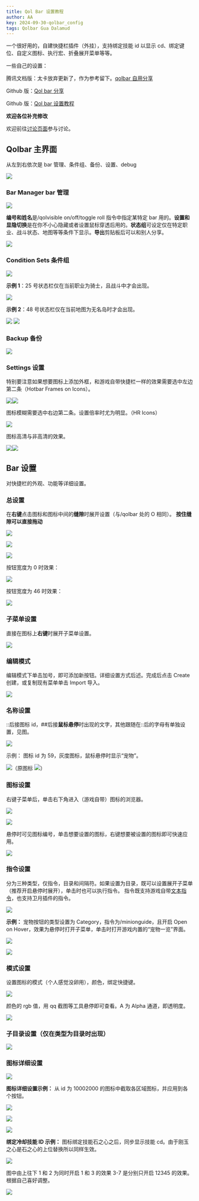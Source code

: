 ```yaml
---
title: Qol Bar 设置教程
author: AA
key: 2024-09-30-qolbar_config
tags: Qolbar Gua Dalamud
---
```


一个很好用的，自建快捷栏插件（外挂），支持绑定技能 id 以显示 cd、绑定键位、自定义图标、执行宏、折叠展开菜单等等。

一些自己的设置：

腾讯文档版：太卡放弃更新了，作为参考留下。[qolbar 自用分享](https://docs.qq.com/doc/DTUFrb3hBRVdtc3VK)

Github 版：[Qol bar 分享](https://aakaigua.com/2024/09/30/qolbar_share.html)

Github 版：[Qol bar 设置教程](https://aakaigua.com/2024/09/30/qolbar_config.html)

**欢迎各位补充修改**

欢迎前往[讨论页面](https://github.com/DeepseaXX/aakaigua/discussions)参与讨论。

## Qolbar 主界面

从左到右依次是
bar 管理、条件组、备份、设置、debug

![](/assets/images/Qolbar设置教程_2024-09-30-14-39-50.png)

### Bar Manager bar 管理

![](/assets/images/Qolbar设置教程_2024-09-30-14-39-55.png)

**编号和姓名**是/qolvisible on/off/toggle roll 指令中指定某特定 bar 用的。**设置和显隐切换**是在你不小心隐藏或者设置鼠标穿透后用的。**状态组**可设定仅在特定职业、战斗状态、地图等等条件下显示。**导出**剪贴板后可以和别人分享。

![](/assets/images/Qolbar设置教程_2024-09-30-14-39-58.png)

### Condition Sets 条件组

![](/assets/images/Qolbar设置教程_2024-09-30-14-40-02.png)

**示例 1**：25 号状态栏仅在当前职业为骑士，且战斗中才会出现。

![](/assets/images/Qolbar设置教程_2024-09-30-14-40-08.png)

**示例 2**：48 号状态栏仅在当前地图为无名岛时才会出现。

![](/assets/images/Qolbar设置教程_2024-09-30-14-40-13.png)
![](/assets/images/Qolbar设置教程_2024-09-30-14-40-17.png)

### Backup 备份

![](/assets/images/Qolbar设置教程_2024-09-30-14-40-34.png)

### Settings 设置

特别要注意如果想要图标上添加外框，和游戏自带快捷栏一样的效果需要选中左边第二条（Hotbar Frames on Icons）。

![](/assets/images/Qolbar设置教程_2024-09-30-14-40-39.png)![](/assets/images/Qolbar设置教程_2024-09-30-14-40-43.png)

图标模糊需要选中右边第二条。设置倍率时尤为明显。（HR Icons）

![](/assets/images/Qolbar设置教程_2024-09-30-14-40-54.png)

图标高清与非高清的效果。

![](/assets/images/Qolbar设置教程_2024-09-30-14-41-06.png)![](/assets/images/Qolbar设置教程_2024-09-30-14-41-09.png)

## Bar 设置

对快捷栏的外观、功能等详细设置。

### 总设置

在**右键**点击图标和图标中间的**缝隙**时展开设置（与/qolbar 处的 O 相同）。
**按住缝隙可以直接拖动**

![](/assets/images/Qolbar设置教程_2024-09-30-14-41-15.png)

![](/assets/images/Qolbar设置教程_2024-09-30-14-41-19.png)

![](/assets/images/Qolbar设置教程_2024-09-30-14-41-26.png)

按钮宽度为 0 时效果：

![](/assets/images/Qolbar设置教程_2024-09-30-14-41-35.png)

按钮宽度为 46 时效果：

![](/assets/images/Qolbar设置教程_2024-09-30-14-41-40.png)

### 子菜单设置

直接在图标上**右键**时展开子菜单设置。

![](/assets/images/Qolbar设置教程_2024-09-30-14-41-45.png)

### 编辑模式

编辑模式下单击加号，即可添加新按钮。详细设置方式后述。完成后点击 Create 创建，或复制现有菜单单击 Import 导入。

![](/assets/images/Qolbar设置教程_2024-09-30-14-41-52.png)

### 名称设置

::后接图标 id，##后接**鼠标悬停**时出现的文字，其他跟随在::后的字母有单独设置，见图。

![](/assets/images/Qolbar设置教程_2024-09-30-14-41-59.png)

示例：
图标 id 为 59，灰度图标，鼠标悬停时显示“宠物”。

![](/assets/images/Qolbar设置教程_2024-09-30-14-42-05.png)（原图标 ![](/assets/images/Qolbar设置教程_2024-09-30-14-42-09.png)）

### 图标设置

右键子菜单后，单击右下角进入（游戏自带）图标的浏览器。

![](/assets/images/Qolbar设置教程_2024-09-30-14-42-22.png)

![](/assets/images/Qolbar设置教程_2024-09-30-14-42-27.png)

悬停时可见图标编号，单击想要设置的图标，右键想要被设置的图标即可快速应用。

![](/assets/images/Qolbar设置教程_2024-09-30-14-42-39.png)

### 指令设置

分为三种类型，仅指令，目录和间隔符。如果设置为目录，既可以设置展开子菜单（推荐开启悬停时展开），单击时也可以执行指令。
指令既支持游戏自带[文本指令](https://ff14.huijiwiki.com/wiki/%E6%96%87%E6%9C%AC%E6%8C%87%E4%BB%A4)，也支持卫月插件的指令。

![](/assets/images/Qolbar设置教程_2024-09-30-14-42-47.png)

**示例：**
宠物按钮的类型设置为 Category，指令为/minionguide，且开启 Open on Hover，效果为悬停时打开子菜单，单击时打开游戏内置的“宠物一览”界面。

![](/assets/images/Qolbar设置教程_2024-09-30-14-42-57.png)

![](/assets/images/Qolbar设置教程_2024-09-30-14-43-01.png)

### 模式设置

设置图标的模式（个人感觉没卵用），颜色，绑定快捷键。

![](/assets/images/Qolbar设置教程_2024-09-30-14-43-06.png)

颜色的 rgb 值，用 qq 截图等工具悬停即可查看。A 为 Alpha 通道，即透明度。

![](/assets/images/Qolbar设置教程_2024-09-30-14-43-11.png)

### 子目录设置（仅在类型为目录时出现）

![](/assets/images/Qolbar设置教程_2024-09-30-14-43-37.png)

### 图标详细设置

![](/assets/images/Qolbar设置教程_2024-09-30-14-43-31.png)

**图标详细设置示例：**
从 id 为 10002000 的图标中截取各区域图标，并应用到各个按钮。

![](/assets/images/Qolbar设置教程_2024-09-30-14-43-54.png)

![](/assets/images/Qolbar设置教程_2024-09-30-14-43-59.png)

![](/assets/images/Qolbar设置教程_2024-09-30-14-44-03.png)

**绑定冷却技能 ID 示例：**
图标绑定技能石之心之后，同步显示技能 cd。由于刚玉之心是石之心的上位替换所以同样生效。

![](/assets/images/Qolbar设置教程_2024-09-30-14-44-11.png)

图中由上往下 1 和 2 为同时开启 1 和 3 的效果
3-7 是分别只开启 12345 的效果。根据自己喜好调整。

![](/assets/images/Qolbar设置教程_2024-09-30-14-44-15.png)
